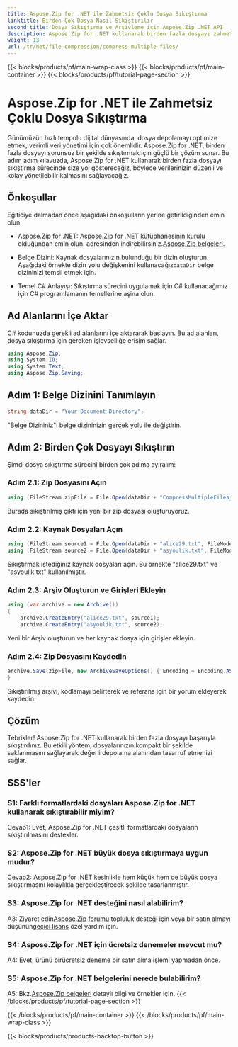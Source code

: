 ```yaml
---
title: Aspose.Zip for .NET ile Zahmetsiz Çoklu Dosya Sıkıştırma
linktitle: Birden Çok Dosya Nasıl Sıkıştırılır
second_title: Dosya Sıkıştırma ve Arşivleme için Aspose.Zip .NET API
description: Aspose.Zip for .NET kullanarak birden fazla dosyayı zahmetsizce nasıl sıkıştıracağınızı öğrenin. Bu kapsamlı kılavuzla depolamayı optimize edin ve dosya yönetimini geliştirin.
weight: 13
url: /tr/net/file-compression/compress-multiple-files/
---
```


{{< blocks/products/pf/main-wrap-class >}}
{{< blocks/products/pf/main-container >}}
{{< blocks/products/pf/tutorial-page-section >}}

# Aspose.Zip for .NET ile Zahmetsiz Çoklu Dosya Sıkıştırma

Günümüzün hızlı tempolu dijital dünyasında, dosya depolamayı optimize etmek, verimli veri yönetimi için çok önemlidir. Aspose.Zip for .NET, birden fazla dosyayı sorunsuz bir şekilde sıkıştırmak için güçlü bir çözüm sunar. Bu adım adım kılavuzda, Aspose.Zip for .NET kullanarak birden fazla dosyayı sıkıştırma sürecinde size yol göstereceğiz, böylece verilerinizin düzenli ve kolay yönetilebilir kalmasını sağlayacağız.

## Önkoşullar

Eğiticiye dalmadan önce aşağıdaki önkoşulların yerine getirildiğinden emin olun:

-  Aspose.Zip for .NET: Aspose.Zip for .NET kütüphanesinin kurulu olduğundan emin olun. adresinden indirebilirsiniz.[Aspose.Zip belgeleri](https://reference.aspose.com/zip/net/).

-  Belge Dizini: Kaynak dosyalarınızın bulunduğu bir dizin oluşturun. Aşağıdaki örnekte dizin yolu değişkenini kullanacağız`dataDir` belge dizininizi temsil etmek için.

- Temel C# Anlayışı: Sıkıştırma sürecini uygulamak için C# kullanacağımız için C# programlamanın temellerine aşina olun.

## Ad Alanlarını İçe Aktar

C# kodunuzda gerekli ad alanlarını içe aktararak başlayın. Bu ad alanları, dosya sıkıştırma için gereken işlevselliğe erişim sağlar.

```csharp
using Aspose.Zip;
using System.IO;
using System.Text;
using Aspose.Zip.Saving;
```

## Adım 1: Belge Dizinini Tanımlayın

```csharp
string dataDir = "Your Document Directory";
```

"Belge Dizininiz"i belge dizininizin gerçek yolu ile değiştirin.

## Adım 2: Birden Çok Dosyayı Sıkıştırın

Şimdi dosya sıkıştırma sürecini birden çok adıma ayıralım:

### Adım 2.1: Zip Dosyasını Açın

```csharp
using (FileStream zipFile = File.Open(dataDir + "CompressMultipleFiles_out.zip", FileMode.Create))
```

Burada sıkıştırılmış çıktı için yeni bir zip dosyası oluşturuyoruz.

### Adım 2.2: Kaynak Dosyaları Açın

```csharp
using (FileStream source1 = File.Open(dataDir + "alice29.txt", FileMode.Open, FileAccess.Read))
using (FileStream source2 = File.Open(dataDir + "asyoulik.txt", FileMode.Open, FileAccess.Read))
```

Sıkıştırmak istediğiniz kaynak dosyaları açın. Bu örnekte "alice29.txt" ve "asyoulik.txt" kullanılmıştır.

### Adım 2.3: Arşiv Oluşturun ve Girişleri Ekleyin

```csharp
using (var archive = new Archive())
{
    archive.CreateEntry("alice29.txt", source1);
    archive.CreateEntry("asyoulik.txt", source2);
```

Yeni bir Arşiv oluşturun ve her kaynak dosya için girişler ekleyin.

### Adım 2.4: Zip Dosyasını Kaydedin

```csharp
archive.Save(zipFile, new ArchiveSaveOptions() { Encoding = Encoding.ASCII, ArchiveComment = "There are two poems from Canterbury corpus" });
}
```

Sıkıştırılmış arşivi, kodlamayı belirterek ve referans için bir yorum ekleyerek kaydedin.

## Çözüm

Tebrikler! Aspose.Zip for .NET kullanarak birden fazla dosyayı başarıyla sıkıştırdınız. Bu etkili yöntem, dosyalarınızın kompakt bir şekilde saklanmasını sağlayarak değerli depolama alanından tasarruf etmenizi sağlar.

## SSS'ler

### S1: Farklı formatlardaki dosyaları Aspose.Zip for .NET kullanarak sıkıştırabilir miyim?

Cevap1: Evet, Aspose.Zip for .NET çeşitli formatlardaki dosyaların sıkıştırılmasını destekler.

### S2: Aspose.Zip for .NET büyük dosya sıkıştırmaya uygun mudur?

Cevap2: Aspose.Zip for .NET kesinlikle hem küçük hem de büyük dosya sıkıştırmasını kolaylıkla gerçekleştirecek şekilde tasarlanmıştır.

### S3: Aspose.Zip for .NET desteğini nasıl alabilirim?

 A3: Ziyaret edin[Aspose.Zip forumu](https://forum.aspose.com/c/zip/37) topluluk desteği için veya bir satın almayı düşünün[geçici lisans](https://purchase.aspose.com/temporary-license/) özel yardım için.

### S4: Aspose.Zip for .NET için ücretsiz denemeler mevcut mu?

 A4: Evet, ürünü bir[ücretsiz deneme](https://releases.aspose.com/zip/net) bir satın alma işlemi yapmadan önce.

### S5: Aspose.Zip for .NET belgelerini nerede bulabilirim?

 A5: Bkz.[Aspose.Zip belgeleri](https://reference.aspose.com/zip/net/) detaylı bilgi ve örnekler için.
{{< /blocks/products/pf/tutorial-page-section >}}

{{< /blocks/products/pf/main-container >}}
{{< /blocks/products/pf/main-wrap-class >}}

{{< blocks/products/products-backtop-button >}}
